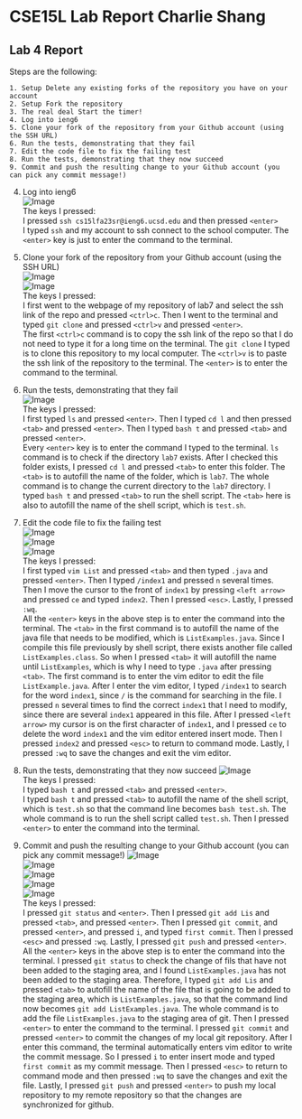 # CSE15L Lab Report Charlie Shang
## Lab 4 Report
Steps are the following:
```
1. Setup Delete any existing forks of the repository you have on your account
2. Setup Fork the repository
3. The real deal Start the timer!
4. Log into ieng6
5. Clone your fork of the repository from your Github account (using the SSH URL)
6. Run the tests, demonstrating that they fail
7. Edit the code file to fix the failing test
8. Run the tests, demonstrating that they now succeed
9. Commit and push the resulting change to your Github account (you can pick any commit message!)
```

4. Log into ieng6 <br />
![Image](lab4/4.png)<br />
The keys I pressed: <br />
I pressed `ssh cs15lfa23sr@ieng6.ucsd.edu` and then pressed `<enter>`<br/>
I typed `ssh` and my account to ssh connect to the school computer. The `<enter>` key is just to enter the command to the terminal.

5. Clone your fork of the repository from your Github account (using the SSH URL) <br />
![Image](lab4/51.png)<br />
![Image](lab4/52.png)<br />
The keys I pressed:<br />
I first went to the webpage of my repository of lab7 and select the ssh link of the repo and pressed `<ctrl>c`. Then I went to the terminal and typed `git clone` and pressed `<ctrl>v` and pressed `<enter>`.<br />
The first `<ctrl>c` command is to copy the ssh link of the repo so that I do not need to type it for a long time on the terminal. The `git clone` I typed is to clone this repository to my local computer. The `<ctrl>v` is to paste the ssh link of the repository to the terminal. The `<enter>` is to enter the command to the terminal.

6. Run the tests, demonstrating that they fail<br />
![Image](lab4/6.png)<br />
The keys I pressed:<br />
I first typed `ls` and pressed `<enter>`. Then I typed `cd l` and then pressed `<tab>` and pressed `<enter>`. Then I typed `bash t` and pressed `<tab>` and pressed `<enter>`.<br />
Every `<enter>` key is to enter the command I typed to the terminal. `ls` command is to check if the directory `lab7` exists. After I checked this folder exists, I pressed `cd l` and pressed `<tab>` to enter this folder. The `<tab>` is to autofill the name of the folder, which is `lab7`. The whole command is to change the current directory to the `lab7` directory. I typed `bash t` and pressed `<tab>` to run the shell script. The `<tab>` here is also to autofill the name of the shell script, which is `test.sh`.

7. Edit the code file to fix the failing test<br />
![Image](lab4/71.png)<br />
![Image](lab4/72.png)<br />
![Image](lab4/73.png)<br />
The keys I pressed:<br />
I first typed `vim List` and pressed `<tab>` and then typed `.java` and pressed `<enter>`. Then I typed `/index1` and pressed `n` several times. Then I move the cursor to the front of `index1` by pressing `<left arrow>` and pressed `ce` and typed `index2`. Then I pressed `<esc>`. Lastly, I pressed `:wq`.<br />
All the `<enter>` keys in the above step is to enter the command into the terminal. The `<tab>` in the first command is to autofill the name of the java file that needs to be modified, which is `ListExamples.java`. Since I compile this file previously by shell script, there exists another file called `ListExamples.class`. So when I pressed `<tab>` it will autofill the name until `ListExamples`, which is why I need to type `.java` after pressing `<tab>`. The first command is to enter the vim editor to edit the file `ListExample.java`. After I enter the vim editor, I typed `/index1` to search for the word `index1`, since `/` is the command for searching in the file. I pressed `n` several times to find the correct `index1` that I need to modify, since there are several `index1` appeared in this file. After I pressed `<left arrow>` my cursor is on the first character of `index1`, and I pressed `ce` to delete the word `index1` and the vim editor entered insert mode. Then I pressed `index2` and pressed `<esc>` to return to command mode. Lastly, I pressed `:wq` to save the changes and exit the vim editor.

8. Run the tests, demonstrating that they now succeed
![Image](lab4/8.png)<br />
The keys I pressed:<br />
I typed `bash t` and pressed `<tab>` and pressed `<enter>`.<br />
I typed `bash t` and pressed `<tab>` to autofill the name of the shell script, which is `test.sh` so that the command line becomes `bash test.sh`. The whole command is to run the shell script called `test.sh`. Then I pressed `<enter>` to enter the command into the terminal.

9. Commit and push the resulting change to your Github account (you can pick any commit message!)
![Image](lab4/91.png)<br />
![Image](lab4/92.png)<br />
![Image](lab4/93.png)<br />
![Image](lab4/94.png)<br />
![Image](lab4/95.png)<br />
The keys I pressed:<br />
I pressed `git status` and `<enter>`. Then I pressed `git add Lis` and pressed `<tab>`, and pressed `<enter>`. Then I pressed `git commit`, and pressed `<enter>`, and pressed `i`, and typed `first commit`. Then I pressed `<esc>` and pressed `:wq`. Lastly, I pressed `git push` and pressed `<enter>`.<br />
All the `<enter>` keys in the above step is to enter the command into the terminal. I pressed `git status` to check the change of fils that have not been added to the staging area, and I found `ListExamples.java` has not been added to the staging area. Therefore, I typed `git add Lis` and pressed `<tab>` to autofill the name of the file that is going to be added to the staging area, which is `ListExamples.java`, so that the command lind now becomes `git add ListExamples.java`. The whole command is to add the file `ListExamples.java` to the staging area of git. Then I pressed `<enter>` to enter the command to the terminal. I pressed `git commit` and pressed `<enter>` to commit the changes of my local git repository. After I enter this command, the terminal automatically enters vim editor to write the commit message. So I pressed `i` to enter insert mode and typed `first commit` as my commit message. Then I pressed `<esc>` to return to command mode and then pressed `:wq` to save the changes and exit the file. Lastly, I pressed `git push` and pressed `<enter>` to push my local repository to my remote repository so that the changes are synchronized for github.
